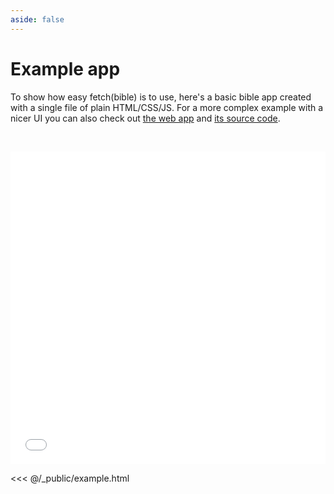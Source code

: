 ```yaml
---
aside: false
---
```



# Example app

To show how easy fetch(bible) is to use, here's a basic bible app created with a single file of plain HTML/CSS/JS. For a more complex example with a nicer UI you can also check out [the web app](/access/app/) and [its source code](https://github.com/gracious-tech/fetch/tree/master/app).

&nbsp;

<iframe src='/example.html' style='width:100%;height:500px;border-style:none;'></iframe>

<<< @/_public/example.html
